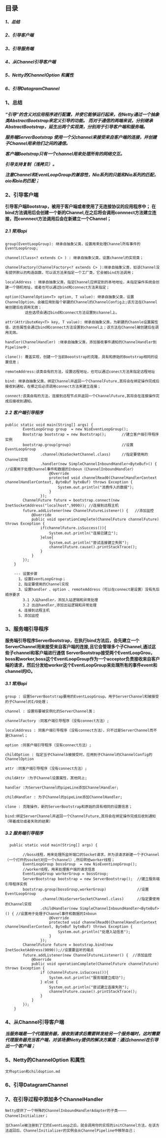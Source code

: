 ## 目录
##### 1、总结
##### 2、引导客户端
##### 3、引导服务端
##### 4、从Channel引导客户端
##### 5、Netty的ChannelOption 和属性
##### 6、引导DatagramChannel


### 1、总结

   ***“引导”的含义对应用程序进行配置，并使它能够运行起来，在Netty通过一个抽象类AbstractBootstrap来定义引导的功能。***
   ***而对于通信的两端来说，分别继承AbstractBootstrap，延生出两个实现类，分别用于引导客户端和服务端。***
   
   ***服务端ServerBootstrap 使用一个父channel来接受来自客户端的连接，并创建子Channel用来他们之间的通信。***
   
   ***客户端Bootstrap只有一个channel用来处理所有的网络交互。***
   
   ***引导支持复制（浅拷贝）。***
   
   ***注意Channel和EventLoopGroup的兼容性，Nio系列的只能和Nio系列的匹配，oio和oio的匹配；***

### 2、引导客户端

**引导客户端Bootstrap，被用于客户端或者使用了无连接协议的应用程序中；**
**在bind方法调用后会创建一个新的Channel,在之后将会调用connnect方法建立连接，而connnect方法调用后会在新建立一个Channel；**

##### 2.1 常用api
    
    group(EventLoopGroup): 继承自抽象父类，设置用来处理Channel所有事件的EventLoopGroup;
    
    channel(Class<? extends C> ) : 继承自抽象父类，设置channel的实现类；
   
    channelFactory(ChannelFactory<? extends C> ):继承自抽象父类，如该Channel没有提供默认的构造函数，可以该方法来指定一个工厂类，它会被bind方法调用；
   
    localAddress : 继承自抽象父类，指定Channel应绑定到的本地地址，未指定操作系统会创建一个随机地址，或者也可以通过bind和connect方法来指定；
   
    option(ChannelOption<T> option, T value): 继承自抽象父类，设置ChannelOption，会被应用到每个新建的Channel的ChannelConfig上;该方法在Channel被创建后在调用无效； 
             这些选项会通过bind和connect方法设置到channel上。
   
    attr(AttributeKey<T> key, T value): 继承自抽象父类，为新建的Channle设置属性值，这些属性会通过bind和connect方法设置到channel上；该方法在Channel被创建后在调用无效。
    
    handler(ChannelHandler) :继承自抽象父类，添加接收事件通知的ChannelHandler到Pipeline中；
    
    clone(): 覆盖实现，创建一个当前Boootstrap的克隆，具有和原始的Bootstrap相同的设置信息；
    
    remoteAddress:该类自有的方法，设置远程地址，也可以通过conect方法来指定远程地址
    
    bind: 继承自抽象父类，绑定Channel并返回一个ChannelFuture,其将会在绑定操作完成后接收到通知，在哪之后必须调用connect方法来建立连接；
   
    connect:该类自有的方法，连接到远程节点并返回一个ChannelFuture,其将会在连接操作完成后接收到通知。
   
##### 2.2 客户端引导程序

    public static void main(String[] args) {
            EventLoopGroup group  = new NioEventLoopGroup();
            Bootstrap bootstrap = new Bootstrap();       //建立客户端引导程序实例
            bootstrap.group(group)                       //设置EventLoopGroup
                    .channel(NioSocketChannel.class)     //指定要使用的Channel实现
                    .handler(new SimpleChannelInboundHandler<ByteBuf>() { //设置用于处理Channel事件和数据的Inboun（ChannelInboundHandler）
                        @Override
                        protected void channelRead0(ChannelHandlerContext channelHandlerContext, ByteBuf byteBuf) throws Exception {
                            System.out.println("消费传入的数据");
                        }
                    });                                    
            ChannelFuture future = bootstrap.connect(new InetSocketAddress("localhost",9090)); //连接到远程主机
            future.addListener(new ChannelFutureListener() {   //添加监控
                @Override
                public void operationComplete(ChannelFuture channelFuture) throws Exception {
                    if(channelFuture.isSuccess()){
                        System.out.println("连接已建立");
                    }else{
                        System.out.println("尝试连接建立失败");
                        channelFuture.cause().printStackTrace();
                    }
                }
            });
        }
        
        --- 设置步骤
          1、设置EventLoopGroup；
          2、指定要使用的Channel实现
          3、设置handler 、option 、remoteAddress（可以在connect是设置）没有先后顺序要求
            3.1 入站handler，添加入站逻辑和异常处理
            3.2 出战handler,添加出站逻辑和异常处理
          4、连接到远程主机
          5、添加监控

### 3、服务端引导程序

**服务端引导程序ServerBootstrap，在执行bind方法后，会先建立一个ServerChannel用来接受来自客户端的连接,且它会管理多个子Channel,通过这些子channel和客户端进行通信**
**ServerBootstrap接受两个EventLoopGrou，boss和worker,boss这个EventLoopGroup作为一个acceptor负责接收来自客户端的请求，然后分发给worker这个EventLoopGroup来处理所有的事件event和channel的IO。**

##### 3.1 常用api

    group : 设置ServerBootstrap要用的EventLoopGroup。用于ServerChannel和被接受的子Channel的I/O处理；
    
    channel : 设置将要被实例化的ServerChannel类；
    
    channelFactory :同客户端引导程序（没有connect方法）;
    
    localAddress : 同客户端引导程序（没有connect方法），只不过是ServerChannel而不是Channel；
    
    option :同客户端引导程序（没有connect方法）;
    
    childOption : 指定当子Channelb被接受时，应用到子Channel的ChannelConfig的ChannelOption
    
    attr :同客户端引导程序（没有connect方法）;
    
    childAttr :为子Channel设置属性，其他同上;
    
    handler :为ServerChannel的pipeLine添加ChannelHandler;
    
    childHandler : 为子Channel的pipeLine添加ChannelHandler;
    
    clone : 克隆操作，新的ServerBootstrap和原始的具有相同的设置信息；
    
    bind:绑定ServerChannel并返回一个ChannelFuture,其将会在绑定操作完成后收到通知（带着成功或者失败的结果）
    
##### 3.2 服务端引导程序 
   
      public static void main(String[] args) {
    
            //boss线程，用来处理所监听端口的Socket请求，并为该请求新建一个子Channel（一个打开的socket对应一个channel）,然后转给worker线程；
            EventLoopGroup bossGroup  = new NioEventLoopGroup();
            //worker线程，用来处理客户端的请求信息
            EventLoopGroup workerGroup = bossGroup;
            ServerBootstrap bootstrap = new ServerBootstrap();  //建立服务端引导程序实例
            bootstrap.group(bossGroup,workerGroup)              //设置EventLoopGroup
                    .channel(NioServerSocketChannel.class)      //指定要使用的Channel实现
                    .childHandler(new SimpleChannelInboundHandler<ByteBuf>() { //设置用于处理子Channel事件和数据的Inboun
                        @Override
                        protected void channelRead0(ChannelHandlerContext channelHandlerContext, ByteBuf byteBuf) throws Exception {
                            System.out.println("处理入站信息");
                        }
                    });
            ChannelFuture future = bootstrap.bind(new InetSocketAddress(9090));//设置要监听的端点
            future.addListener(new ChannelFutureListener() {  //添加监控
                @Override
                public void operationComplete(ChannelFuture channelFuture) throws Exception {
                    if (channelFuture.isSuccess()){
                        System.out.println("服务端建立成功");
                    } else {
                        System.out.println("尝试建立连接失败");
                        channelFuture.cause().printStackTrace();
                    }
                }
            });
        }

### 4、从Channel引导客户端

***当服务端是一个代理服务器，接收到请求后需要转发给另一个服务端时，这时需要代理服务器充当客户端，对该场景Netty提供的解决方案是：通过channel在引导出一个客户端；***


### 5、Netty的ChannelOption 和属性
   
    文件option和childoption.md

### 6、引导DatagramChannel

### 7、在引导过程中添加多个ChannelHandler
    
    Netty提供了一个特殊的ChannelInboundHandlerAdapter的子类————ChannelInitializer；
    
    当Channle被注册到了它的EventLoop之后，就会调用你的实现的initChannel方法，在该方法返回后，ChannelInitializer的实例会从ChannelPipeline中移除自己；
    
    

